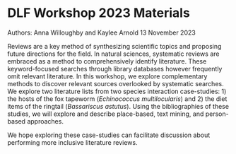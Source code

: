 # DLF Workshop 2023 Materials
Authors: Anna Willoughby and Kaylee Arnold
13 November 2023

Reviews are a key method of synthesizing scientific topics and proposing future directions for the field. In natural sciences, systematic reviews are embraced as a method to comprehensively identify literature. These keyword-focused searches through library databases however frequently omit relevant literature. In this workshop, we explore complementary methods to discover relevant sources overlooked by systematic searches. We explore two literature lists from two species interaction case-studies: 1) the hosts of the fox tapeworm (*Echinococcus multilocularis*) and 2) the diet items of the ringtail (*Bassariscus astutus*). Using the bibliographies of these studies, we will explore and describe place-based, text mining, and person-based approaches.  

We hope exploring these case-studies can facilitate discussion about performing more inclusive literature reviews.  
